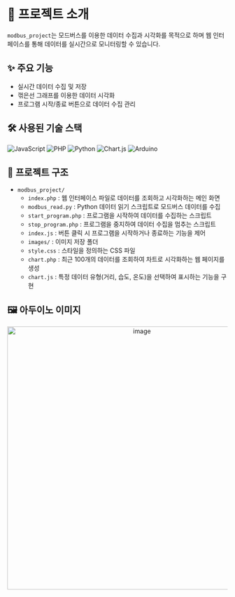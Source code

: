 # 📑 프로젝트 소개
`modbus_project`는 모드버스를 이용한 데이터 수집과 시각화를 목적으로 하며 웹 인터페이스를 통해 데이터를 실시간으로 모니터링할 수 있습니다.

## ✨ 주요 기능
- 실시간 데이터 수집 및 저장
- 꺾은선 그래프를 이용한 데이터 시각화
- 프로그램 시작/종료 버튼으로 데이터 수집 관리

## 🛠 사용된 기술 스택
![JavaScript](https://img.shields.io/badge/JavaScript-F7DF1E?logo=javascript&logoColor=black)
![PHP](https://img.shields.io/badge/PHP-777BB4?logo=php&logoColor=white)
![Python](https://img.shields.io/badge/Python-3776AB?logo=python&logoColor=white)
![Chart.js](https://img.shields.io/badge/Chart.js-FF6384?logo=chart-dot-js&logoColor=white)
![Arduino](https://img.shields.io/badge/Arduino-00979D?logo=arduino&logoColor=white)

## 📂 프로젝트 구조
- `modbus_project/`
  - `index.php` : 웹 인터페이스 파일로 데이터를 조회하고 시각화하는 메인 화면
  - `modbus_read.py` : Python 데이터 읽기 스크립트로 모드버스 데이터를 수집
  - `start_program.php` : 프로그램을 시작하여 데이터를 수집하는 스크립트
  - `stop_program.php` : 프로그램을 중지하여 데이터 수집을 멈추는 스크립트
  - `index.js` : 버튼 클릭 시 프로그램을 시작하거나 종료하는 기능을 제어
  - `images/` : 이미지 저장 폴더
  - `style.css` : 스타일을 정의하는 CSS 파일
  - `chart.php` : 최근 100개의 데이터를 조회하여 차트로 시각화하는 웹 페이지를 생성
  - `chart.js` : 특정 데이터 유형(거리, 습도, 온도)을 선택하여 표시하는 기능을 구현

## 🖼️ 아두이노 이미지
<p align="center">
  <img src="images/modbus.jpg" alt="image" width="600">
</p>